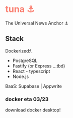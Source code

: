 # <span style="color:salmon">tuna ⚓</span>

The Universal News Anchor ⚓

## Stack
Dockerized:\
- PostgreSQL
- Fastify (or Express ...tbd)
- React - typescript
- Node.js

BaaS: Supabase | Appwrite 

### docker eta 03/23
download docker desktop!